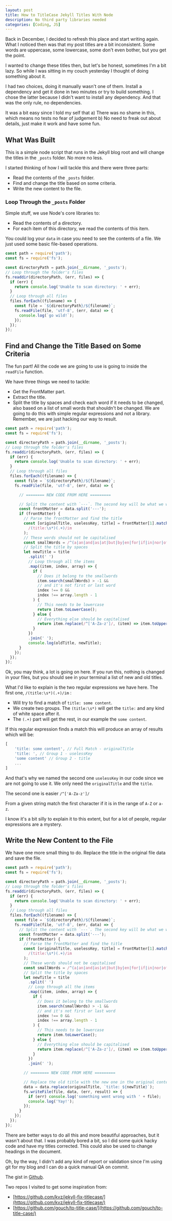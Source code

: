 ```yaml
---
layout: post
title: How to TitleCase Jekyll Titles With Node
description: No third party libraries needed
categories: [Coding, JS]
---
```


Back in December, I decided to refresh this place and start writing again. What I noticed then was that my post titles are a bit inconsistent. Some words are uppercase, some lowercase, some don't even bother, but you get the point.

I wanted to change these titles then, but let's be honest, sometimes I'm a bit lazy. So while I was sitting in my couch yesterday I thought of doing something about it.

I had two choices, doing it manually wasn't one of them. Install a dependency and get it done in two minutes or try to build something. I chose the latter because I didn't want to install any dependency. And that was the only rule, no dependencies.

It was a bit easy since I told my self that a) There was no shame in this, which means no tests no fear of judgement b) No need to freak out about details, just make it work and have some fun.

## What Was Built

This is a simple node script that runs in the Jekyll blog root and will change the titles in the `_posts` folder. No more no less.

I started thinking of how I will tackle this and there were three parts:

- Read the contents of the `_posts` folder.
- Find and change the title based on some criteria.
- Write the new content to the file.

### Loop Through the `_posts` Folder

Simple stuff, we use Node's core libraries to:

- Read the contents of a directory.
- For each item of this directory, we read the contents of this item.

You could log your `data` in case you need to see the contents of a file. We just used some basic file-based operations.

```js
const path = require('path');
const fs = require('fs');

const directoryPath = path.join(__dirname, '_posts');
// Loop through the folder's files
fs.readdir(directoryPath, (err, files) => {
  if (err) {
    return console.log('Unable to scan directory: ' + err);
  }
  // Loop through all files
  files.forEach((filename) => {
    const file = `${directoryPath}/${filename}`;
    fs.readFile(file, 'utf-8', (err, data) => {
      console.log(`go wild!`);
    });
  });
});
```

## Find and Change the Title Based on Some Criteria

The fun part! All the code we are going to use is going to inside the `readFile` function.

We have three things we need to tackle:

- Get the FrontMatter part.
- Extract the title.
- Split the title by spaces and check each word if it needs to be changed, also based on a list of small words that shouldn't be changed. We are going to do this with simple regular expressions and not a library. Remember, we are just hacking our way to result.

```js
const path = require('path');
const fs = require('fs');

const directoryPath = path.join(__dirname, '_posts');
// Loop through the folder's files
fs.readdir(directoryPath, (err, files) => {
  if (err) {
    return console.log('Unable to scan directory: ' + err);
  }
  // Loop through all files
  files.forEach((filename) => {
    const file = `${directoryPath}/${filename}`;
    fs.readFile(file, 'utf-8', (err, data) => {

      // ======== NEW CODE FROM HERE =========

      // Split the content with `---`. The second key will be what we want
      const frontMatter = data.split('---');
      if (frontMatter) {
        // Parse the frontMatter and find the title
        const [originalTitle, uselessKey, title] = frontMatter[1].match(
          /(title:\s*)(.+)/im
        );
        // These words should not be capitalised
        const smallWords = /^(a|an|and|as|at|but|by|en|for|if|in|nor|of|on|or|per|the|to|v.?|vs.?|via)$/i;
        // Split the title by spaces
        let newTitle = title
          .split(' ')
          // Loop through all the items
          .map((item, index, array) => {
            if (
              // Does it belong to the smallwords
              item.search(smallWords) > -1 &&
              // and it's not first or last word
              index !== 0 &&
              index !== array.length - 1
            ) {
              // This needs to be lowercase
              return item.toLowerCase();
            } else {
              // Everything else should be capitalised
              return item.replace(/^['A-Za-z']/, (item) => item.toUpperCase());
            }
          })
          .join(' ');
          console.log(oldTitle, newTitle);
      }
    });
  });
});
```

Ok, you may think, a lot is going on here. If you run this, nothing is changed in your files, but you should see in your terminal a list of new and old titles.

What I'd like to explain is the two regular expressions we have here.
The first one, `/(title:\s*)(.+)/im` :

- Will try to find a match of `title: some content`.
- We create two groups. The `(title:\s*)` will get the `title:` and any kind of white space after it.
- The `(.+)` part will get the rest, in our example the `some content`.

If this regular expression finds a match this will produce an array of results which will be:

```js
[
    'title: some content', // Full Match - originalTitle
    'title: ', // Group 1 - uselessKey
    'some content' // Group 2 - title
    ...
]
```

And that's why we named the second one `uselessKey` in our code since we are not going to use it. We only need the `originalTitle` and the `title`.

The second one is easier `/^['A-Za-z']/`

From a given string match the first character if it is in the range of `A-Z` or `a-z`.

I know it's a bit silly to explain it to this extent, but for a lot of people, regular expressions are a mystery.

## Write the New Content to the File

We have one more small thing to do. Replace the title in the original file data and save the file.

```js
const path = require('path');
const fs = require('fs');

const directoryPath = path.join(__dirname, '_posts');
// Loop through the folder's files
fs.readdir(directoryPath, (err, files) => {
  if (err) {
    return console.log('Unable to scan directory: ' + err);
  }
  // Loop through all files
  files.forEach((filename) => {
    const file = `${directoryPath}/${filename}`;
    fs.readFile(file, 'utf-8', (err, data) => {
      // Split the content with `---`. The second key will be what we want
      const frontMatter = data.split('---');
      if (frontMatter) {
        // Parse the frontMatter and find the title
        const [originalTitle, uselessKey, title] = frontMatter[1].match(
          /(title:\s*)(.+)/im
        );
        // These words should not be capitalised
        const smallWords = /^(a|an|and|as|at|but|by|en|for|if|in|nor|of|on|or|per|the|to|v.?|vs.?|via)$/i;
        // Split the title by spaces
        let newTitle = title
          .split(' ')
          // Loop through all the items
          .map((item, index, array) => {
            if (
              // Does it belong to the smallwords
              item.search(smallWords) > -1 &&
              // and it's not first or last word
              index !== 0 &&
              index !== array.length - 1
            ) {
              // This needs to be lowercase
              return item.toLowerCase();
            } else {
              // Everything else should be capitalised
              return item.replace(/^['A-Za-z']/, (item) => item.toUpperCase());
            }
          })
          .join(' ');

        // ======== NEW CODE FROM HERE =========

        // Replace the old title with the new one in the original content
        data = data.replace(originalTitle, `title: ${newTitle}`);
        fs.writeFile(file, data, (err, result) => {
          if (err) console.log('something went wrong with ' + file);
          console.log('Yay!');
        });
      }
    });
  });
});
```

There are better ways to do all this and more beautiful approaches, but it wasn't about that. I was probably bored a bit, so I did some quick hacky code and have my titles corrected. This could also be used to change headings in the document.

Oh, by the way, I didn't add any kind of report or validation since I'm using git for my blog and I can do a quick manual QA on commit.

The gist in [Github](https://gist.github.com/codegaze/5d517826fd14d1697720374205247da2).

Two repos I visited to get some inspiration from:

- [https://github.com/kvz/jekyll-fix-titlecase/](https://github.com/kvz/jekyll-fix-titlecase/)
- [https://github.com/gouch/to-title-case/](https://github.com/gouch/to-title-case/)

